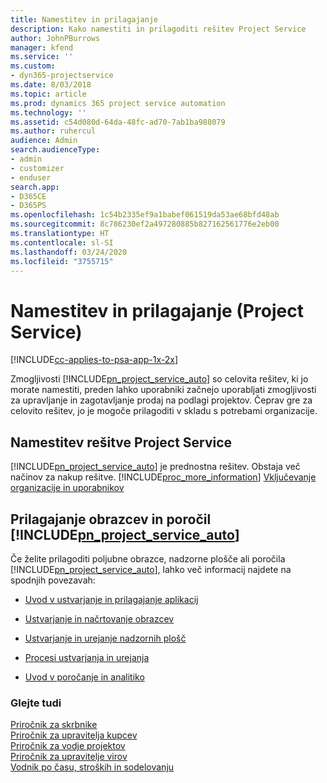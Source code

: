 ```yaml
---
title: Namestitev in prilagajanje
description: Kako namestiti in prilagoditi rešitev Project Service
author: JohnPBurrows
manager: kfend
ms.service: ''
ms.custom:
- dyn365-projectservice
ms.date: 8/03/2018
ms.topic: article
ms.prod: dynamics 365 project service automation
ms.technology: ''
ms.assetid: c54d080d-64da-48fc-ad70-7ab1ba988079
ms.author: ruhercul
audience: Admin
search.audienceType:
- admin
- customizer
- enduser
search.app:
- D365CE
- D365PS
ms.openlocfilehash: 1c54b2335ef9a1babef061519da53ae68bfd48ab
ms.sourcegitcommit: 8c786230ef2a497280885b827162561776e2eb00
ms.translationtype: HT
ms.contentlocale: sl-SI
ms.lasthandoff: 03/24/2020
ms.locfileid: "3755715"
---
```

# <a name="install-and-customize-project-service"></a>Namestitev in prilagajanje (Project Service)

[!INCLUDE[cc-applies-to-psa-app-1x-2x](../includes/cc-applies-to-psa-app-1x-2x.md)]

Zmogljivosti [!INCLUDE[pn_project_service_auto](../includes/pn-project-service-auto.md)] so celovita rešitev, ki jo morate namestiti, preden lahko uporabniki začnejo uporabljati zmogljivosti za upravljanje in zagotavljanje prodaj na podlagi projektov. Čeprav gre za celovito rešitev, jo je mogoče prilagoditi v skladu s potrebami organizacije.  
<!-- TODO: I expect to find the information on how to get and install this here. Please find that and add it here. Same for Project Service.--> 
  
## <a name="install-project-service"></a>Namestitev rešitve Project Service  
 [!INCLUDE[pn_project_service_auto](../includes/pn-project-service-auto.md)] je prednostna rešitev. Obstaja več načinov za nakup rešitve. [!INCLUDE[proc_more_information](../includes/proc-more-information.md)] [Vključevanje organizacije in uporabnikov](../admin/onboard-your-organization-and-users-to-dynamics-365-online.md)  
  
## <a name="customize-pn_project_service_auto-forms-and-reports"></a>Prilagajanje obrazcev in poročil [!INCLUDE[pn_project_service_auto](../includes/pn-project-service-auto.md)]  
 Če želite prilagoditi poljubne obrazce, nadzorne plošče ali poročila [!INCLUDE[pn_project_service_auto](../includes/pn-project-service-auto.md)], lahko več informacij najdete na spodnjih povezavah:  
  
- [Uvod v ustvarjanje in prilagajanje aplikacij](../customize/getting-started-customization.md)  
  
- [Ustvarjanje in načrtovanje obrazcev](../customize/create-design-forms.md)  
  
- [Ustvarjanje in urejanje nadzornih plošč](../customize/create-edit-dashboards.md)  
  
- [Procesi ustvarjanja in urejanja](../customize/guide-staff-through-common-tasks-processes.md)  
  
- [Uvod v poročanje in analitiko](../analytics/reporting-analytics-with-dynamics-365.md)  
  
### <a name="see-also"></a>Glejte tudi  
 [Priročnik za skrbnike](../project-service/admin-guide.md)   
 [Priročnik za upravitelja kupcev](../project-service/account-manager-guide.md)   
 [Priročnik za vodje projektov](../project-service/project-manager-guide.md)   
 [Priročnik za upravitelje virov](../project-service/resource-manager-guide.md)   
 [Vodnik po času, stroških in sodelovanju](../project-service/time-expense-collaboration-guide.md)
